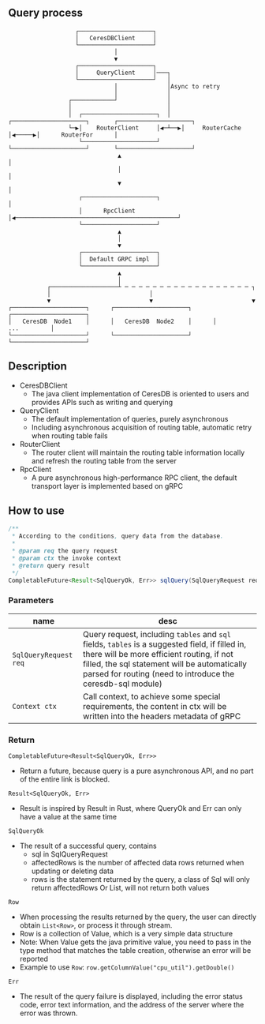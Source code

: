 ## Query process

```
                   ┌─────────────────────┐
                   │   CeresDBClient     │
                   └─────────────────────┘
                              │
                              ▼
                   ┌─────────────────────┐
                   │     QueryClient     │───┐
                   └─────────────────────┘   │
                              │              │Async to retry
                              │              │
                 ┌────────────┘              │
                 │                           │
                 │  ┌─────────────────────┐  │   ┌─────────────────────┐       ┌─────────────────────┐
                 └─▶│    RouterClient     │◀─┴──▶│     RouterCache     │◀─────▶│      RouterFor      │
                    └─────────────────────┘      └─────────────────────┘       └─────────────────────┘
                               ▲                                                          │
                               │                                                          │
                               ▼                                                          │
                    ┌─────────────────────┐                                               │
                    │      RpcClient      │◀──────────────────────────────────────────────┘
                    └─────────────────────┘
                               ▲
                               │
                               ▼
                    ┌─────────────────────┐
                    │  Default GRPC impl  │
                    └─────────────────────┘
                               ▲
                               │
           ┌───────────────────┴ ─ ─ ─ ─ ─ ─ ─ ─ ─ ─ ─ ─ ─ ─ ─ ─ ─ ─ ┐
           │                            │
           ▼                            ▼                            ▼
┌─────────────────────┐      ┌─────────────────────┐      ┌─────────────────────┐
│   CeresDB  Node1    │      │   CeresDB  Node2    │      │         ...         │
└─────────────────────┘      └─────────────────────┘      └─────────────────────┘
```

## Description
- CeresDBClient
  - The java client implementation of CeresDB is oriented to users and provides APIs such as writing and querying
- QueryClient
  - The default implementation of queries, purely asynchronous
  - Including asynchronous acquisition of routing table, automatic retry when routing table fails
- RouterClient
  - The router client will maintain the routing table information locally and refresh the routing table from the server
- RpcClient
  - A pure asynchronous high-performance RPC client, the default transport layer is implemented based on gRPC


## How to use

```java
/**
 * According to the conditions, query data from the database.
 *
 * @param req the query request
 * @param ctx the invoke context
 * @return query result
 */
CompletableFuture<Result<SqlQueryOk, Err>> sqlQuery(SqlQueryRequest req, Context ctx);
```

### Parameters
| name                  | desc                                                                                                                                                                                                                                                        |
|-----------------------|-------------------------------------------------------------------------------------------------------------------------------------------------------------------------------------------------------------------------------------------------------------|
| `SqlQueryRequest req` | Query request, including `tables` and `sql` fields, `tables` is a suggested field, if filled in, there will be more efficient routing, if not filled, the sql statement will be automatically parsed for routing (need to introduce the ceresdb-sql module) |
| `Context ctx`         | Call context, to achieve some special requirements, the content in ctx will be written into the headers metadata of gRPC                                                                                                                                    |

### Return

`CompletableFuture<Result<SqlQueryOk, Err>>`
-  Return a future, because query is a pure asynchronous API, and no part of the entire link is blocked.

`Result<SqlQueryOk, Err>`
- Result is inspired by Result in Rust, where QueryOk and Err can only have a value at the same time

`SqlQueryOk`
 - The result of a successful query, contains
   - sql in SqlQueryRequest
   - affectedRows is the number of affected data rows returned when updating or deleting data
   - rows is the statement returned by the query, a class of Sql will only return affectedRows Or List<Rows>, will not return both values

`Row`
- When processing the results returned by the query, the user can directly obtain `List<Row>`, or process it through stream.
- Row is a collection of Value, which is a very simple data structure
- Note: When Value gets the java primitive value, you need to pass in the type method that matches the table creation, otherwise an error will be reported
- Example to use `Row`: `row.getColumnValue("cpu_util").getDouble()
  `

`Err`
- The result of the query failure is displayed, including the error status code, error text information, and the address of the server where the error was thrown.


